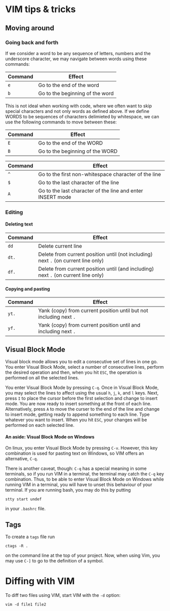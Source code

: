 # VIM tips & tricks

## Moving around

### Going back and forth

If we consider a word to be any sequence of letters, numbers and the underscore character, we may 
navigate between words using these commands:

|Command|Effect|
|-------|------|
|`e`    | Go to the end of the word |
|`b`    | Go to the beginning of the word | 

This is not ideal when working with code, where we often want to skip special characters and not only words as defined above.
If we define WORDS to be sequences of characters delimieted by whitespace, we can use the following commands 
to move between these:

|Command|Effect|
|-------|------|
|`E`    | Go to the end of the WORD|
|`B`    | Go to the beginning of the WORD|

|Command|Effect|
|-------|------|
|`^`    | Go to the first non-whitespace character of the line |
|`$`    | Go to the last character of the line |
|`A`    | Go to the last character of the line and enter INSERT mode |

### Editing

#### Deleting text

|Command|Effect|
|-------|------|
|`dd`   | Delete current line|
|`dt.`  | Delete from current position until (not including) next `.` (on current line only)|
|`df.`  | Delete from current position until (and including) next `.` (on current line only)|

#### Copying and pasting

|Command|Effect|
|-------|------|
|`yt.`| Yank (copy) from current position until but not including next `.`|
|`yf.`| Yank (copy) from current position until and including next `.`|

## Visual Block Mode

Visual block mode allows you to edit a consecutive set of lines in one go. You enter Visual Block Mode, select a number of consecutive lines, perform the desired operation and then, when you hit `ESC`, the operation is performed on all the selected lines.

You enter Visual Block Mode by pressing `C-q`. Once in Visual Block Mode, you may select the lines to affect using the usual `h`, `j`, `k`, and `l` keys. Next, press `I` to place the cursor before the first selection and change to insert mode. You are now ready to insert something at the front of each line. Alternatively, press `A` to move the curser to the end of the line and change to insert mode, getting ready to append something to each line. Type whatever you want to insert. When you hit `ESC`, your changes will be performed on each selected line.

#### An aside: Visual Block Mode on Windows
On linux, you enter Visual Block Mode by pressing `C-v`. However, this key combination is used for pasting text on Windows, so VIM offers an alternative, `C-q`.

There is another caveat, though: `C-q` has a special meaning in some terminals, so if you run VIM in a terminal, the terminal may catch the `C-q` key combination. Thus, to be able to enter Visual Block Mode on Windows while running VIM in a terminal, you will have to unset this behaviour of your terminal. If you are running bash, you may do this by putting

```
stty start undef
```

in your `.bashrc` file.

## Tags

To create a `tags` file run 

```
ctags -R .
```

on the command line at the top of your project. Now, when using Vim, you may use `C-]` to go to the definition of a symbol.

# Diffing with VIM

To diff two files using VIM, start VIM with the `-d` option:

```
vim -d file1 file2
```


